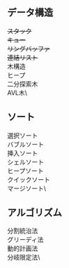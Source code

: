 ## データ構造
~~スタック~~\
~~キュー~~\
~~リングバッファ~~\
~~連結リスト~~\
木構造\
ヒープ\
二分探索木\
AVL木\

## ソート
選択ソート\
バブルソート\
挿入ソート\
シェルソート\
ヒープソート\
クイックソート\
マージソート\

## アルゴリズム
分割統治法\
グリーディ法\
動的計画法\
分岐限定法\
